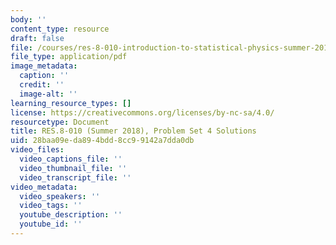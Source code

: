 ```yaml
---
body: ''
content_type: resource
draft: false
file: /courses/res-8-010-introduction-to-statistical-physics-summer-2018/mitres_8_010su18_soln4.pdf
file_type: application/pdf
image_metadata:
  caption: ''
  credit: ''
  image-alt: ''
learning_resource_types: []
license: https://creativecommons.org/licenses/by-nc-sa/4.0/
resourcetype: Document
title: RES.8-010 (Summer 2018), Problem Set 4 Solutions
uid: 28baa09e-da89-4bdd-8cc9-9142a7dda0db
video_files:
  video_captions_file: ''
  video_thumbnail_file: ''
  video_transcript_file: ''
video_metadata:
  video_speakers: ''
  video_tags: ''
  youtube_description: ''
  youtube_id: ''
---
```

